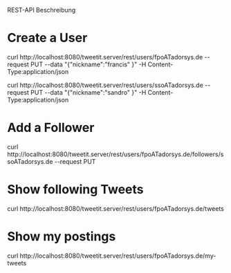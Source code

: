 REST-API Beschreibung

Create a User
=============

curl http://localhost:8080/tweetit.server/rest/users/fpoATadorsys.de --request PUT --data "{\"nickname\":\"francis\" }" -H Content-Type:application/json

curl http://localhost:8080/tweetit.server/rest/users/ssoATadorsys.de --request PUT --data "{\"nickname\":\"sandro\" }" -H Content-Type:application/json

Add a Follower
==============
curl http://localhost:8080/tweetit.server/rest/users/fpoATadorsys.de/followers/ssoATadorsys.de --request PUT

Show following Tweets
=====================
curl http://localhost:8080/tweetit.server/rest/users/fpoATadorsys.de/tweets

Show my postings
================
curl http://localhost:8080/tweetit.server/rest/users/fpoATadorsys.de/my-tweets